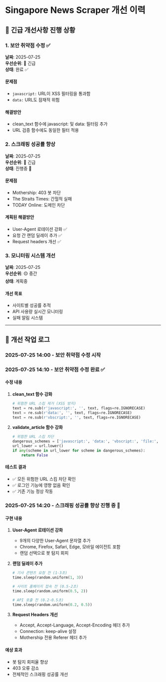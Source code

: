 # Singapore News Scraper 개선 이력

## 🚨 긴급 개선사항 진행 상황

### 1. 보안 취약점 수정 ✅
**날짜**: 2025-07-25  
**우선순위**: 🔴 긴급  
**상태**: 완료 ✅

#### 문제점
- `javascript:` URL이 XSS 필터링을 통과함
- `data:` URL도 잠재적 위험

#### 해결방안
- clean_text 함수에 javascript: 및 data: 필터링 추가
- URL 검증 함수에도 동일한 필터 적용

### 2. 스크래핑 성공률 향상
**날짜**: 2025-07-25  
**우선순위**: 🔴 긴급  
**상태**: 진행중 🔄

#### 문제점
- Mothership: 403 봇 차단
- The Straits Times: 간헐적 실패  
- TODAY Online: 도메인 차단

#### 계획된 해결방안
- User-Agent 로테이션 강화 ✅
- 요청 간 랜덤 딜레이 추가 ✅
- Request headers 개선 ✅

### 3. 모니터링 시스템 개선
**날짜**: 2025-07-25  
**우선순위**: 🟡 중간  
**상태**: 계획중

#### 개선 목표
- 사이트별 성공률 추적
- API 사용량 실시간 모니터링
- 실패 알림 시스템

---

## 📝 개선 작업 로그

### 2025-07-25 14:00 - 보안 취약점 수정 시작

### 2025-07-25 14:10 - 보안 취약점 수정 완료 ✅

#### 수정 내용
1. **clean_text 함수 강화**
   ```python
   # 위험한 URL 스킴 제거 (XSS 방지)
   text = re.sub(r'javascript:', '', text, flags=re.IGNORECASE)
   text = re.sub(r'data:', '', text, flags=re.IGNORECASE)
   text = re.sub(r'vbscript:', '', text, flags=re.IGNORECASE)
   ```

2. **validate_article 함수 강화**
   ```python
   # 위험한 URL 스킴 차단
   dangerous_schemes = ['javascript:', 'data:', 'vbscript:', 'file:', 'about:']
   url_lower = url.lower()
   if any(scheme in url_lower for scheme in dangerous_schemes):
       return False
   ```

#### 테스트 결과
- ✅ 모든 위험한 URL 스킴 차단 확인
- ✅ 로그인 기능에 영향 없음 확인
- ✅ 기존 기능 정상 작동

### 2025-07-25 14:20 - 스크래핑 성공률 향상 진행 중 🔄

#### 구현 내용
1. **User-Agent 로테이션 강화**
   - 9개의 다양한 User-Agent 문자열 추가
   - Chrome, Firefox, Safari, Edge, 모바일 에이전트 포함
   - 랜덤 선택으로 봇 탐지 회피

2. **랜덤 딜레이 추가**
   ```python
   # 기사 콘텐츠 요청 전 (1-3초)
   time.sleep(random.uniform(1, 3))
   
   # 사이트 홈페이지 접속 전 (0.5-2초)
   time.sleep(random.uniform(0.5, 2))
   
   # API 호출 전 (0.2-0.5초)
   time.sleep(random.uniform(0.2, 0.5))
   ```

3. **Request Headers 개선**
   - Accept, Accept-Language, Accept-Encoding 헤더 추가
   - Connection: keep-alive 설정
   - Mothership 전용 Referer 헤더 추가

#### 예상 효과
- 봇 탐지 회피율 향상
- 403 오류 감소
- 전체적인 스크래핑 성공률 개선
